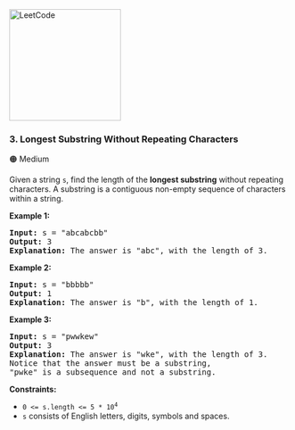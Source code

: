 <a href="https://leetcode.com/problems/longest-substring-without-repeating-characters/">
    <img src="/leetcode-logo.png" style="width:200px" alt="LeetCode"/>
</a>

### 3. Longest Substring Without Repeating Characters

:orange_circle: Medium

Given a string `s`, find the length of the __longest substring__
without repeating characters.
A substring is a contiguous non-empty sequence of characters within a string.

__Example 1:__
<pre>
<b>Input:</b> s = "abcabcbb"
<b>Output:</b> 3
<b>Explanation:</b> The answer is "abc", with the length of 3.
</pre>

__Example 2:__
<pre>
<b>Input:</b> s = "bbbbb"
<b>Output:</b> 1
<b>Explanation:</b> The answer is "b", with the length of 1.
</pre>

__Example 3:__
<pre>
<b>Input:</b> s = "pwwkew"
<b>Output:</b> 3
<b>Explanation:</b> The answer is "wke", with the length of 3.
Notice that the answer must be a substring, 
"pwke" is a subsequence and not a substring.
</pre>

__Constraints:__

* <code>0 <= s.length <= 5 * 10<sup>4</sup></code>
* `s` consists of English letters, digits, symbols and spaces.
